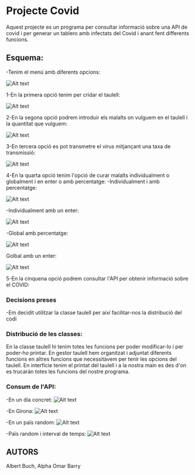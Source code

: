 # Projecte Covid

Aquest projecte es un programa per consultar informació sobre una API de covid i per generar un tablero amb infectats del Covid i anant fent differents funcions.

## Esquema:

-Tenim el menú amb diferents opcions:

![Alt text](https://github.com/alphabarry99/projectecovid1/blob/master/src/UF3/images/menu.jpeg)

1-En la primera opció tenim per cridar el taulell:

 ![Alt text](https://github.com/alphabarry99/projectecovid1/blob/master/src/UF3/images/carregartaulell.jpeg) 
      
2-En la segona opció podrem introduir els malalts on vulguem en el taulell i la quantitat que vulguem:
            
![Alt text](https://github.com/alphabarry99/projectecovid1/blob/master/src/UF3/images/introduirmalalts.jpeg)

3-En tercera opció es pot transmetre el virus mitjançant una taxa de transmissió:

![Alt text](https://github.com/alphabarry99/projectecovid1/blob/master/src/UF3/images/transmitirvirus.jpeg)

4-En la quarta opció tenim l'opció de curar malalts individualment o globalment i en enter o amb percentatge:
 -Individualment i amb percentatge:
 
![Alt text](https://github.com/alphabarry99/projectecovid1/blob/master/src/UF3/images/curarmalaltspercen.jpeg)

 -Individualment amb un enter:
 
![Alt text](https://github.com/alphabarry99/projectecovid1/blob/master/src/UF3/images/curarmalaltsenter.jpeg)

 -Global amb percentatge:
 
 ![Alt text](https://github.com/alphabarry99/projectecovid1/blob/master/src/UF3/images/curarglobalpercen.jpeg)

 Golbal amb un enter:
 
 ![Alt text](https://github.com/alphabarry99/projectecovid1/blob/master/src/UF3/images/curarglobalenter.jpeg)

5-En la cinquena opció podrem consultar l'API per obtenir informació sobre el COVID:


### Decisions preses
-Em decidit utilitzar la classe taulell per així facilitar-nos la distribució del codi

### Distribució de les classes:
En la classe taulell hi tenim totes les funcions per poder modificar-lo i per poder-ho printar.
En gestor taulell hem organitzat i adjuntat diferents funcions en altres funcions que necessitàvem per tenir les opcions del taulell.
En interfície tenim el printat del taulell i a la nostra main es des d'on es trucarán totes les funcions del nostre programa.

### Consum de l'API:
 -En un dia concret:
 ![Alt text](https://github.com/alphabarry99/projectecovid1/blob/master/src/UF3/images/consultaapi1.jpeg)

 -En Girona:
 ![Alt text](https://github.com/alphabarry99/projectecovid1/blob/master/src/UF3/images/girona.jpeg)

 -En un païs random:
 ![Alt text](https://github.com/alphabarry99/projectecovid1/blob/master/src/UF3/images/paisrandom.jpeg)

 -Païs random i interval de temps:
 ![Alt text](https://github.com/alphabarry99/projectecovid1/blob/master/src/UF3/images/interval.jpeg)


## AUTORS
Albert Buch, Alpha Omar Barry
